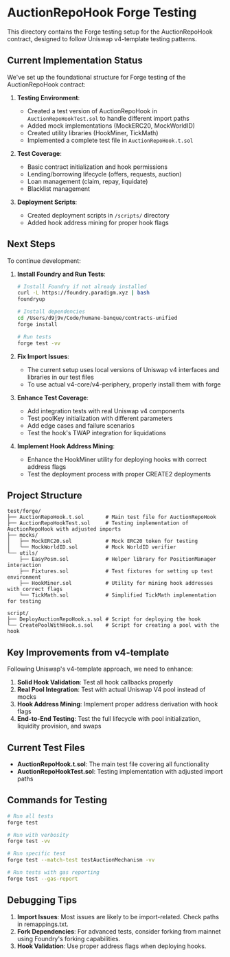 # AuctionRepoHook Forge Testing

This directory contains the Forge testing setup for the AuctionRepoHook contract, designed to follow Uniswap v4-template testing patterns.

## Current Implementation Status

We've set up the foundational structure for Forge testing of the AuctionRepoHook contract:

1. **Testing Environment**:
   - Created a test version of AuctionRepoHook in `AuctionRepoHookTest.sol` to handle different import paths
   - Added mock implementations (MockERC20, MockWorldID)
   - Created utility libraries (HookMiner, TickMath)
   - Implemented a complete test file in `AuctionRepoHook.t.sol`

2. **Test Coverage**:
   - Basic contract initialization and hook permissions
   - Lending/borrowing lifecycle (offers, requests, auction)
   - Loan management (claim, repay, liquidate)
   - Blacklist management

3. **Deployment Scripts**:
   - Created deployment scripts in `/scripts/` directory
   - Added hook address mining for proper hook flags

## Next Steps

To continue development:

1. **Install Foundry and Run Tests**:
   ```bash
   # Install Foundry if not already installed
   curl -L https://foundry.paradigm.xyz | bash
   foundryup
   
   # Install dependencies
   cd /Users/d9j9v/Code/humane-banque/contracts-unified
   forge install
   
   # Run tests
   forge test -vv
   ```

2. **Fix Import Issues**:
   - The current setup uses local versions of Uniswap v4 interfaces and libraries in our test files
   - To use actual v4-core/v4-periphery, properly install them with forge

3. **Enhance Test Coverage**:
   - Add integration tests with real Uniswap v4 components
   - Test poolKey initialization with different parameters
   - Add edge cases and failure scenarios
   - Test the hook's TWAP integration for liquidations

4. **Implement Hook Address Mining**:
   - Enhance the HookMiner utility for deploying hooks with correct address flags
   - Test the deployment process with proper CREATE2 deployments

## Project Structure

```
test/forge/
├── AuctionRepoHook.t.sol       # Main test file for AuctionRepoHook
├── AuctionRepoHookTest.sol     # Testing implementation of AuctionRepoHook with adjusted imports
├── mocks/
│   ├── MockERC20.sol           # Mock ERC20 token for testing
│   └── MockWorldID.sol         # Mock WorldID verifier
└── utils/
    ├── EasyPosm.sol            # Helper library for PositionManager interaction
    ├── Fixtures.sol            # Test fixtures for setting up test environment
    ├── HookMiner.sol           # Utility for mining hook addresses with correct flags
    └── TickMath.sol            # Simplified TickMath implementation for testing

script/
├── DeployAuctionRepoHook.s.sol # Script for deploying the hook
└── CreatePoolWithHook.s.sol    # Script for creating a pool with the hook
```

## Key Improvements from v4-template

Following Uniswap's v4-template approach, we need to enhance:

1. **Solid Hook Validation**: Test all hook callbacks properly
2. **Real Pool Integration**: Test with actual Uniswap V4 pool instead of mocks
3. **Hook Address Mining**: Implement proper address derivation with hook flags
4. **End-to-End Testing**: Test the full lifecycle with pool initialization, liquidity provision, and swaps

## Current Test Files

- **AuctionRepoHook.t.sol**: The main test file covering all functionality
- **AuctionRepoHookTest.sol**: Testing implementation with adjusted import paths

## Commands for Testing

```bash
# Run all tests
forge test

# Run with verbosity
forge test -vv

# Run specific test
forge test --match-test testAuctionMechanism -vv

# Run tests with gas reporting
forge test --gas-report
```

## Debugging Tips

1. **Import Issues**: Most issues are likely to be import-related. Check paths in remappings.txt.
2. **Fork Dependencies**: For advanced tests, consider forking from mainnet using Foundry's forking capabilities.
3. **Hook Validation**: Use proper address flags when deploying hooks.